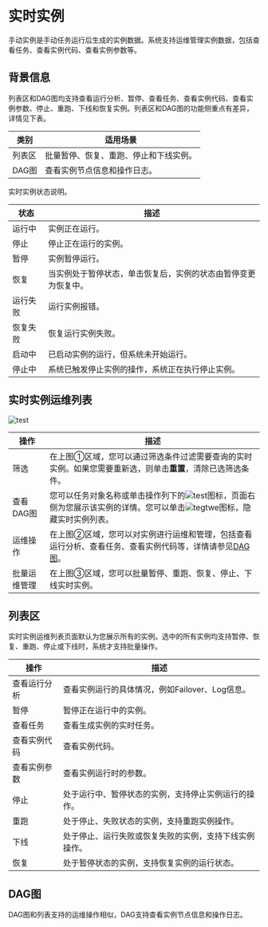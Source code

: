 # 实时实例

手动实例是手动任务运行后生成的实例数据。系统支持运维管理实例数据，包括查看任务、查看实例代码、查看实例参数等。

## 背景信息

列表区和DAG图均支持查看运行分析、暂停、查看任务、查看实例代码、查看实例参数、停止、重跑、下线和恢复实例。列表区和DAG图的功能侧重点有差异，详情见下表。

|类别|适用场景|
|--|----|
|列表区|批量暂停、恢复、重跑、停止和下线实例。|
|DAG图|查看实例节点信息和操作日志。|

实时实例状态说明。

|状态|描述|
|--|--|
|运行中|实例正在运行。|
|停止|停止正在运行的实例。|
|暂停|实例暂停运行。|
|恢复|当实例处于暂停状态，单击恢复后，实例的状态由暂停变更为恢复中。|
|运行失败|运行实例报错。|
|恢复失败|恢复运行实例失败。|
|启动中|已启动实例的运行，但系统未开始运行。|
|停止中|系统已触发停止实例的操作，系统正在执行停止实例。|

## 实时实例运维列表

![test](https://static-aliyun-doc.oss-accelerate.aliyuncs.com/assets/img/zh-CN/2096760061/p164663.png)

|操作|描述|
|--|--|
|筛选|在上图①区域，您可以通过筛选条件过滤需要查询的实时实例。如果您需要重新选，则单击**重置**，清除已选筛选条件。 |
|查看DAG图|您可以任务对象名称或单击操作列下的![test](https://static-aliyun-doc.oss-accelerate.aliyuncs.com/assets/img/zh-CN/4373240061/p164593.png)图标，页面右侧为您展示该实例的详情。您可以单击![tegtwe](https://static-aliyun-doc.oss-accelerate.aliyuncs.com/assets/img/zh-CN/1192520061/p148915.png)图标，隐藏实时实例列表。|
|运维操作|在上图②区域，您可以对实例进行运维和管理，包括查看运行分析、查看任务、查看实例代码等，详情请参见[DAG图](#section_qmg_3po_253)。|
|批量运维管理|在上图③区域，您可以批量暂停、重跑、恢复、停止、下线实时实例。|

## 列表区

实时实例运维列表页面默认为您展示所有的实例。选中的所有实例均支持暂停、恢复、重跑、停止或下线时，系统才支持批量操作。

|操作|描述|
|--|--|
|查看运行分析|查看实例运行的具体情况，例如Failover、Log信息。|
|暂停|暂停正在运行中的实例。|
|查看任务|查看生成实例的实时任务。|
|查看实例代码|查看实例代码。|
|查看实例参数|查看实例运行时的参数。|
|停止|处于运行中、暂停状态的实例，支持停止实例运行的操作。|
|重跑|处于停止、失败状态的实例，支持重跑实例操作。|
|下线|处于停止、运行失败或恢复失败的实例，支持下线实例操作。|
|恢复|处于暂停状态的实例，支持恢复实例的运行状态。|

## DAG图

DAG图和列表支持的运维操作相似，DAG支持查看实例节点信息和操作日志。

